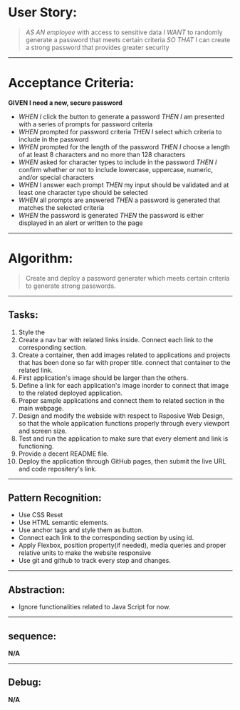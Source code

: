 # User Story:

>*AS AN employee* with access to sensitive data
>*I WANT* to randomly generate a password that meets certain criteria
>*SO THAT* I can create a strong password that provides greater security

---

# Acceptance Criteria:
**GIVEN I need a new, secure password**
- *WHEN I* click the button to generate a password
  *THEN I* am presented with a series of prompts for password criteria
- *WHEN* prompted for password criteria
  *THEN I* select which criteria to include in the password
- *WHEN* prompted for the length of the password
  *THEN I* choose a length of at least 8 characters and no more than 128 characters
- *WHEN* asked for character types to include in the password
  *THEN I* confirm whether or not to include lowercase, uppercase, numeric, and/or special characters
- *WHEN* I answer each prompt
  *THEN* my input should be validated and at least one character type should be selected
- *WHEN* all prompts are answered
  *THEN* a password is generated that matches the selected criteria
- *WHEN* the password is generated
  *THEN* the password is either displayed in an alert or written to the page

---

# Algorithm:
>Create and deploy a  password generater which meets certain criteria to generate strong passwords.

---
## Tasks:
1. Style the 
2. Create a nav bar with related links inside. Connect each link to the corresponding section.
3. Create a container, then add images related to applications and projects that has been done so far with proper title. connect that container to the related link.
4. First application's image should be larger than the others.
5. Define a link for each application's image inorder to connect that image to the related deployed application.
6. Preper sample applications  and connect them to related section in the main webpage.
7. Design and modify the webside with respect to Rsposive Web Design, so that the whole application functions properly through every viewport and screen size. 
8. Test and run the application to make sure that every element and link is functioning.
9. Provide a decent README file.
10. Deploy the application through GitHub pages, then submit the live URL and code repositery's link. 

---
## Pattern Recognition:
- Use CSS Reset
- Use HTML semantic elements.
- Use anchor tags and style them as button.
- Connect each link to the corresponding section by using id.
- Apply Flexbox, position property(if needed), media queries and proper relative units to make the website responsive
- Use git and github to track every step and changes.

---
## Abstraction:
- Ignore functionalities related to Java Script for now.

---
## sequence:
**N/A**

---
## Debug:
**N/A**